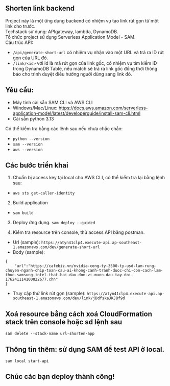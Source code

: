 ## Shorten link backend
Project này là một ứng dụng backend có nhiệm vụ tạo link rút gọn từ một link cho trước.  
Techstack sử dụng: APIgateway, lambda, DynamoDB.  
Tổ chức project sử dụng Serverless Application Model - SAM.  
Cấu trúc API:  
* `/api/generate-short-url` có nhiệm vụ nhận vào một URL và trả ra ID rút gọn của URL đó.
* `/link/<id>` với id là mã rút gọn của link gốc, có nhiệm vụ tìm kiếm ID trong DynamoDB Table, nếu match sẽ trả ra link gốc đồng thời thông báo cho trình duyệt điều hướng người dùng sang link đó.

## Yêu cầu: 
* Máy tính cài sẵn SAM CLI và AWS CLI
* Windows/Mac/Linux:
https://docs.aws.amazon.com/serverless-application-model/latest/developerguide/install-sam-cli.html
* Cài sẵn python 3.13

Có thể kiểm tra bằng các lệnh sau nếu chưa chắc chắn:
* `python --version`  
* `sam --version`  
* `aws --version`

## Các bước triển khai
1. Chuẩn bị access key tại local cho AWS CLI, có thể kiểm tra lại bằng lệnh sau:
* `aws sts get-caller-identity`

2. Build application
* `sam build`

3. Deploy ứng dụng.
`sam deploy --guided`

4. Kiểm tra resource trên console, thử access API bằng postman.
* Url (sample): `https://atyn41clp4.execute-api.ap-southeast-1.amazonaws.com/dev/generate-short-url`
* Body (sample):
```
{
    "url":"https://cafebiz.vn/nvidia-cong-ty-3500-ty-usd-lam-rung-chuyen-nganh-chip-toan-cau-ai-khong-canh-tranh-duoc-chi-con-cach-lam-thue-samsung-intel-that-bai-dau-don-vi-muon-dau-tay-doi-176241114100822677.chn"
}
```
* Truy cập thử link rút gọn (sample):
`https://atyn41clp4.execute-api.ap-southeast-1.amazonaws.com/dev/link/jDdfskaJKJ8f9d`

## Xoá resource bằng cách xoá CloudFormation stack trên console hoặc sd lệnh sau
`sam delete --stack-name url-shorten-app`

## Thông tin thêm: sử dụng SAM để test API ở local.
`sam local start-api`

## Chúc các bạn deploy thành công!
